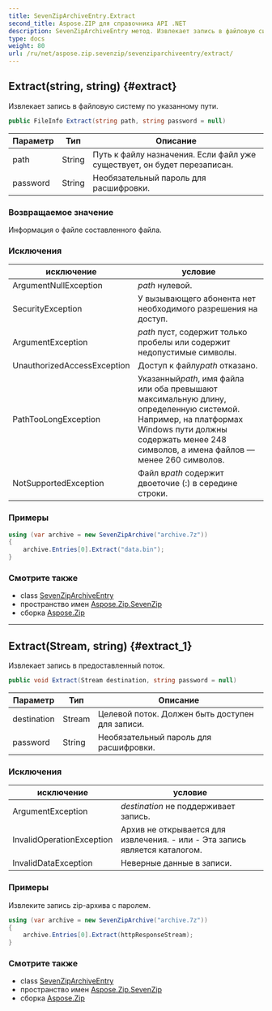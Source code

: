 ```yaml
---
title: SevenZipArchiveEntry.Extract
second_title: Aspose.ZIP для справочника API .NET
description: SevenZipArchiveEntry метод. Извлекает запись в файловую систему по указанному пути.
type: docs
weight: 80
url: /ru/net/aspose.zip.sevenzip/sevenziparchiveentry/extract/
---
```

## Extract(string, string) {#extract}

Извлекает запись в файловую систему по указанному пути.

```csharp
public FileInfo Extract(string path, string password = null)
```

| Параметр | Тип | Описание |
| --- | --- | --- |
| path | String | Путь к файлу назначения. Если файл уже существует, он будет перезаписан. |
| password | String | Необязательный пароль для расшифровки. |

### Возвращаемое значение

Информация о файле составленного файла.

### Исключения

| исключение | условие |
| --- | --- |
| ArgumentNullException | *path* нулевой. |
| SecurityException | У вызывающего абонента нет необходимого разрешения на доступ. |
| ArgumentException | *path* пуст, содержит только пробелы или содержит недопустимые символы. |
| UnauthorizedAccessException | Доступ к файлу*path* отказано. |
| PathTooLongException | Указанный*path*, имя файла или оба превышают максимальную длину, определенную системой. Например, на платформах Windows пути должны содержать менее 248 символов, а имена файлов — менее 260 символов. |
| NotSupportedException | Файл в*path* содержит двоеточие (:) в середине строки. |

### Примеры

```csharp
using (var archive = new SevenZipArchive("archive.7z"))
{
    archive.Entries[0].Extract("data.bin");
}
```

### Смотрите также

* class [SevenZipArchiveEntry](../)
* пространство имен [Aspose.Zip.SevenZip](../../sevenziparchiveentry/)
* сборка [Aspose.Zip](../../../)

---

## Extract(Stream, string) {#extract_1}

Извлекает запись в предоставленный поток.

```csharp
public void Extract(Stream destination, string password = null)
```

| Параметр | Тип | Описание |
| --- | --- | --- |
| destination | Stream | Целевой поток. Должен быть доступен для записи. |
| password | String | Необязательный пароль для расшифровки. |

### Исключения

| исключение | условие |
| --- | --- |
| ArgumentException | *destination* не поддерживает запись. |
| InvalidOperationException | Архив не открывается для извлечения. - или - Эта запись является каталогом. |
| InvalidDataException | Неверные данные в записи. |

### Примеры

Извлеките запись zip-архива с паролем.

```csharp
using (var archive = new SevenZipArchive("archive.7z"))
{
    archive.Entries[0].Extract(httpResponseStream);
}
```

### Смотрите также

* class [SevenZipArchiveEntry](../)
* пространство имен [Aspose.Zip.SevenZip](../../sevenziparchiveentry/)
* сборка [Aspose.Zip](../../../)


